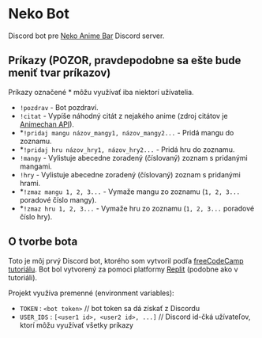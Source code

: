 # Neko Bot

Discord bot pre [Neko Anime Bar](http://nekobar.cz/) Discord server.

## Príkazy (POZOR, pravdepodobne sa ešte bude meniť tvar príkazov)
Príkazy označené \* môžu využívať iba niektorí užívatelia.
- `!pozdrav` - Bot pozdraví.
- `!citat` - Vypíše náhodný citát z nejakého anime (zdroj citátov je [Animechan API](https://github.com/rocktimsaikia/anime-chan)).
- \*`!pridaj mangu názov_mangy1, názov_mangy2...` - Pridá mangu do zoznamu.
- \*`!pridaj hru názov_hry1, názov_hry2...` - Pridá hru do zoznamu.
- `!mangy` - Vylistuje abecedne zoradený (číslovaný) zoznam s pridanými mangami.
- `!hry` - Vylistuje abecedne zoradený (číslovaný) zoznam s pridanými hrami.
- \*`!zmaz mangu 1, 2, 3...` - Vymaže mangu zo zoznamu (`1, 2, 3...` poradové číslo mangy).
- \*`!zmaz hru 1, 2, 3...` - Vymaže hru zo zoznamu (`1, 2, 3...` poradové číslo hry).

## O tvorbe bota
Toto je môj prvý Discord bot, ktorého som vytvoril podľa [freeCodeCamp tutoriálu](https://youtu.be/SPTfmiYiuok?si=T_CgfdWieJs5VRmg). Bot bol vytvorený za pomoci platformy [Replit](https://replit.com/~) (podobne ako v tutoriáli).

Projekt využíva premenné (environment variables):
- `TOKEN` : `<bot token>` // bot token sa dá získať z Discordu
- `USER_IDS` : `[<user1 id>, <user2 id>, ...]` // Discord id-čká užívateľov, ktorí môžu využívať všetky príkazy
